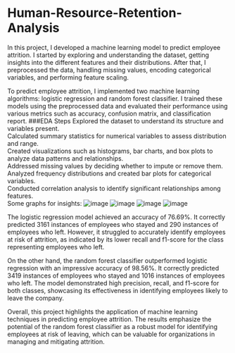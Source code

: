 # Human-Resource-Retention-Analysis
In this project, I developed a machine learning model to predict employee attrition. I started by exploring and understanding the dataset, getting insights into the different features and their distributions. After that, I preprocessed the data, handling missing values, encoding categorical variables, and performing feature scaling.

To predict employee attrition, I implemented two machine learning algorithms: logistic regression and random forest classifier. I trained these models using the preprocessed data and evaluated their performance using various metrics such as accuracy, confusion matrix, and classification report.
###EDA Steps
Explored the dataset to understand its structure and variables present.</br>
Calculated summary statistics for numerical variables to assess distribution and range.</br>
Created visualizations such as histograms, bar charts, and box plots to analyze data patterns and relationships.</br>
Addressed missing values by deciding whether to impute or remove them.</br>
Analyzed frequency distributions and created bar plots for categorical variables.</br>
Conducted correlation analysis to identify significant relationships among features.</br>
Some graphs for insights:
![image](https://github.com/TejaswiniNikumbh/Human-Resource-Retention-Analysis/assets/92621668/260c2669-4036-4e2d-aee0-2cbcd5ca0c7c)
![image](https://github.com/TejaswiniNikumbh/Human-Resource-Retention-Analysis/assets/92621668/9347ab37-c080-4fe2-bc48-f4bddbfa7213)
![image](https://github.com/TejaswiniNikumbh/Human-Resource-Retention-Analysis/assets/92621668/dc90f1f0-09eb-400f-a86c-5b8fc88c8e99)
![image](https://github.com/TejaswiniNikumbh/Human-Resource-Retention-Analysis/assets/92621668/ea130fff-56b7-4e4a-87a8-422c72641f49)

The logistic regression model achieved an accuracy of 76.69%. It correctly predicted 3161 instances of employees who stayed and 290 instances of employees who left. However, it struggled to accurately identify employees at risk of attrition, as indicated by its lower recall and f1-score for the class representing employees who left.

On the other hand, the random forest classifier outperformed logistic regression with an impressive accuracy of 98.56%. It correctly predicted 3419 instances of employees who stayed and 1016 instances of employees who left. The model demonstrated high precision, recall, and f1-score for both classes, showcasing its effectiveness in identifying employees likely to leave the company.

Overall, this project highlights the application of machine learning techniques in predicting employee attrition. The results emphasize the potential of the random forest classifier as a robust model for identifying employees at risk of leaving, which can be valuable for organizations in managing and mitigating attrition.
